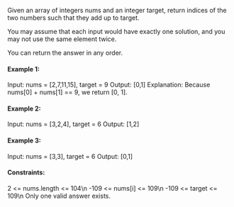 Given an array of integers nums and an integer target, return indices of the two numbers such that they add up to target.

You may assume that each input would have exactly one solution, and you may not use the same element twice.

You can return the answer in any order.

 

<h4>Example 1:</h4>

Input: nums = [2,7,11,15], target = 9
Output: [0,1]
Explanation: Because nums[0] + nums[1] == 9, we return [0, 1].

<h4>Example 2:</h4>
Input: nums = [3,2,4], target = 6
Output: [1,2]

<h4>Example 3:</h4>
Input: nums = [3,3], target = 6
Output: [0,1]
 

<h4>Constraints:</h4>

2 <= nums.length <= 104\n
-109 <= nums[i] <= 109\n
-109 <= target <= 109\n
Only one valid answer exists.
